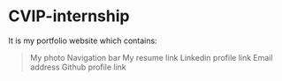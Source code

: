 # CVIP-internship

It is my portfolio website which contains:

> My photo
> Navigation bar
> My resume link
> Linkedin profile link
> Email address
> Github profile link
